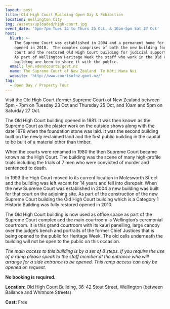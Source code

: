```yaml
---
layout: post
title: Old High Court Building Open Day & Exhibition
location: Wellington City
img: /assets/uploaded/high-court.jpg
event_date: '5pm-7pm Tues 23 to Thurs 25 Oct, & 10am-5pm Sat 27 Oct'
host:
  blurb: >-
    The Supreme Court was established in 2004 and a permanent home for the court
    opened in 2010.  The complex comprises of both the new building for the
    court and the restored Old High Court building for judicial support staff. 
    As part of Wellington Heritage Week the staff who work in the Old High Court
    building are keen to share it with the public.
  email: lyn.eden@courts.govt.nz
  name: The Supreme Court of New Zealand  Te Kōti Mana Nui
  website: 'http://www.courtsofnz.govt.nz/'
tag:
  - Open Day / Property Tour
---
```

Visit the Old High Court (former Supreme Court) of New Zealand between 5pm - 7pm on Tuesday 23 Oct and Thursday 25 Oct, and 10am and 5pm on Saturday 27 Oct. 

The Old High Court building opened in 1881. It was then known as the Supreme Court as the plaster work on the outside shows along with the date 1879 when the foundation stone was laid. It was the second building built on the newly reclaimed land and the first public building in the capital to be built of a material other than timber.

When the courts were renamed in 1980 the then Supreme Court became known as the High Court. The building was the scene of many high-profile trials including the trials of 7 men who were convicted of murder and sentenced to death.

In 1993 the High Court moved to its current location in Molesworth Street and the building was left vacant for 14 years and fell into disrepair. When the new Supreme Court was established in 2004 a new building was built for that court on the adjoining site. As part of the construction of the new Supreme Court building the Old High Court building which is a Category 1 Historic Building was fully restored opened in 2010.

The Old High Court building is now used as office space as part of the Supreme Court complex and the main courtroom is Wellington’s ceremonial courtroom. It is this grand courtroom with its kauri panelling, large canopy over the judge’s bench and portraits of the former Chief Justices that is being opened to the public for Heritage Week. The old cells underneath the building will not be open to the public on this occasion.

_The main access to this building is by a set of 8 steps. If you require the use of a ramp please speak to the staff member at the entrance who will arrange for a side entrance to be opened. This ramp access can only be opened on request._

**No booking is required.**

**Location:** Old High Court Building, 36-42 Stout Street, Wellington
 (between Ballance and Whitmore Streets)

**Cost:** Free
